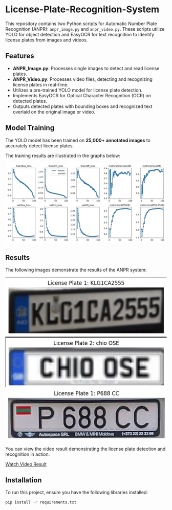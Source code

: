 # License-Plate-Recognition-System

This repository contains two Python scripts for Automatic Number Plate Recognition (ANPR): `anpr_image.py` and `anpr_video.py`. These scripts utilize YOLO for object detection and EasyOCR for text recognition to identify license plates from images and videos.


## Features

- **ANPR_Image.py**: Processes single images to detect and read license plates.
- **ANPR_Video.py**: Processes video files, detecting and recognizing license plates in real-time.
- Utilizes a pre-trained YOLO model for license plate detection.
- Implements EasyOCR for Optical Character Recognition (OCR) on detected plates.
- Outputs detected plates with bounding boxes and recognized text overlaid on the original image or video.

## Model Training

The YOLO model has been trained on **25,000+ annotated images** to accurately detect license plates.

The training results are illustrated in the graphs below:

![Metrics Graph](1_Model%20Training/training_results.png)


## Results

The following images demonstrate the results of the ANPR system:

![Image Result 1](Result/License_Plate_0.png)
![Image Result 2](Result/License_Plate_1.png)
![Image Result 2](Result/License_Plate_2.png)

You can view the video result demonstrating the license plate detection and recognition in action:

[Watch Video Result](Result/output_video.avi)

## Installation

To run this project, ensure you have the following libraries installed:

```bash
pip install -r requirements.txt
